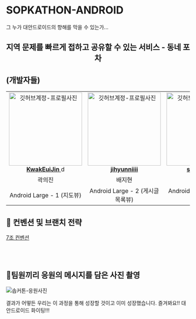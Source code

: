 # SOPKATHON-ANDROID
그 누가 대안드로이드의 향해를 막을 수 있는가...

<div align="center">

<h2> 지역 문제를 빠르게 접하고 공유할 수 있는 서비스 - 동네 포차 </h2>

</div>

<h2> (개발자들) </h2>

<table align="center">
    <tr align="center">
        <td style="min-width: 150px;">
            <a href="https://github.com/KwakEuiJin">
              <img src="https://avatars.githubusercontent.com/u/93872496?v=4" width="200" alt="깃허브계정-프로필사진">
              <br />
              <b>KwakEuiJin</b>
            </a>d
        </td>
      <td style="min-width: 150px;">
            <a href="https://github.com/jihyunniiii">
              <img src="https://avatars.githubusercontent.com/u/103172971?v=4" width="200" alt="깃허브계정-프로필사진">
              <br />
              <b>jihyunniiii</b>
            </a>
        </td>
      <td style="min-width: 150px;">
            <a href="https://github.com/ss99x2002">
              <img src="https://avatars.githubusercontent.com/u/70602631?v=4" width="200" alt="깃허브계정-프로필사진">
              <br />
              <b>ss99x2002</b>
            </a>
        </td>
      <td style="min-width: 150px;">
            <a href="https://github.com/jooyyoo">
              <img src="https://avatars.githubusercontent.com/u/61531386?v=4" width="200" alt="깃허브계정-프로필사진">
              <br />
              <b>jooyyoo</b>
            </a>
        </td>
    </tr>
    <tr align="center">
        <td>
            곽의진 <br/>
      </td>
       <td>
            배지현 <br/>
      </td>
       <td>
            신서현 <br/>
      </td>
       <td>
            윤주영 <br/>
      </td>
    </tr>
    <tr align="center">
        <td>
            Android Large - 1 (지도뷰) <br/>
      </td>
       <td>
            Android Large - 2 (게시글 목록뷰) <br/>
      </td>
       <td>
            Android Large - 3 (게시글 상세뷰) <br/>
      </td>
       <td>
            Android Large - 4 (게시글 작성뷰)<br/>
      </td>
    </tr>
</table>

<h2>  📄 컨벤션 및 브랜치 전략 </h2>

<a href="https://www.notion.so/sungah/Android-Convention-a5cecbcb5622482b8147957e54158c7f" >7조 컨벤션</a>

<br/>

<br/>

<h2> 📸팀원끼리 응원의 메시지를 담은 사진 촬영 </h2>
<img src="https://github.com/jihyunniiii/BOJ/assets/103172971/49b2cd98-5624-4696-8237-0bcfff5da7d3"  alt="솝커톤-응원사진" />

결과가 어떻든 우리는 이 과정을 통해 성장할 것이고 이미 성장했습니다. 즐겨봐요!! 대 안드로이드 화이팅!!!
